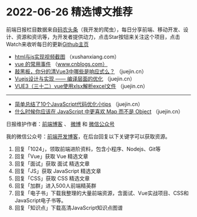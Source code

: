 # 2022-06-26 精选博文推荐

前端日报栏目数据来自[码农头条](https://toutiao.qdkfweb.cn/)（我开发的爬虫），每日分享前端、移动开发、设计、资源和资讯等，为开发者提供动力，点击Star按钮来关注这个项目，点击Watch来收听每日的更新[Github主页](https://github.com/kujian/frontendDaily)
* [html与js实现视频截图](https://xushanxiang.com/html-js-video-screenshot.html) （xushanxiang.com）
* [vue 的常用事件](https://www.cnblogs.com/look-word/p/16412673.html) （www.cnblogs.com）
* [敲黑板，你分的清Vue3中哪些是响应式么？](https://juejin.cn/post/7113022337028456461) （juejin.cn）
* [Vuejs设计与实现 —— 编译层面的优化](https://juejin.cn/post/7113009965152862244) （juejin.cn）
* [VUE3（三十二）vue使用xlsx解析excel文件](https://juejin.cn/post/7112975523763978277) （juejin.cn）

***
* [简单总结了10个JavaScript代码优化小tips](https://juejin.cn/post/7113091251708100644) （juejin.cn）
* [什么时候你应该在 JavaScript 中更喜欢 Map 而不是 Object](https://juejin.cn/post/7113062427033337864) （juejin.cn）

日报维护作者：[前端博客](https://qdkfweb.cn/) 、 [微博](http://weibo.com/kujian) 和 [微信公众号](https://open.weixin.qq.com/qr/code?username=caibaojian_com)

我的微信公众号：[前端开发博客](https://open.weixin.qq.com/qr/code?username=caibaojian_com)，在后台回复以下关键字可以获取资源。

1. 回复「1024」，领取前端进阶资料，包含小程序、Nodejs、Git等
2. 回复「Vue」获取 Vue 精选文章
3. 回复「面试」获取 面试 精选文章
4. 回复「JS」获取 JavaScript 精选文章
5. 回复「CSS」获取 CSS 精选文章
6. 回复「加群」进入500人前端精英群
7. 回复「电子书」下载我整理的大量前端资源，含面试、Vue实战项目、CSS和JavaScript电子书等。
8. 回复「知识点」下载高清JavaScript知识点图谱